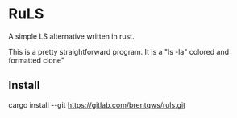 # RuLS

A simple LS alternative written in rust. 

This is a pretty straightforward program. It is a "ls -la" colored and formatted  clone"


## Install
cargo install --git https://gitlab.com/brentqws/ruls.git
